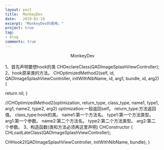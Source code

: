 ```yaml
---
layout: post
title:  MonkeyDev
date:   2019-02-18
excerpt: "MonkeyDev的使用。"
project: true
tag:
- blog
comments: true
---
```

<center>MonkeyDev</center><br>
 1、首先声明要想hook的类
 CHDeclareClass(QADImageSplashViewController);
 2、hook原来类的方法。
 CHOptimizedMethod2(self, id, QADImageSplashViewController, initWithNibName, id, arg1, bundle, id, arg2) {

 return nil;
 }
 
 //CHOptimizedMethod2(optimization, return_type, class_type, name1, type1, arg1, name2, type2, arg2)
 optimization:一般返回self。
 return_type:方法返回值。
 class_type:hook的类。
 name1:第一个方法名。
 type1:第一个方法类型。
 arg1:第一个参数。
 name2:第二个方法名。
 type2:第二个方法类型。
 arg2:第二个参数。
 3、构造函数(类和方法必须再这里声明)
 CHConstructor {
 CHLoadLateClass(QADImageSplashViewController);
 
 CHHook2(QADImageSplashViewController, initWithNibName, bundle);
 }
 

 
 

